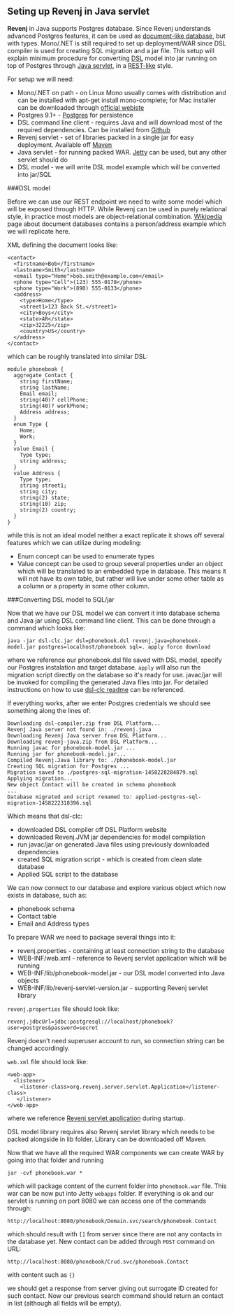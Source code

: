 ## Seting up Revenj in Java servlet

**Revenj** in Java supports Postgres database. 
Since Revenj understands advanced Postgres features, it can be used as [document-like database](https://en.wikipedia.org/wiki/Object-relational_database), but with types.
Mono/.NET is still required to set up deployment/WAR since DSL compiler is used for creating SQL migration and a jar file.
This setup will explain minimum procedure for converting [DSL](http://c2.com/cgi/wiki?DomainSpecificLanguage) model into jar running on top of Postgres through [Java servlet](https://en.wikipedia.org/wiki/Java_servlet), in a [REST-like](http://c2.com/cgi/wiki?RestArchitecturalStyle) style.

For setup we will need:

 * Mono/.NET on path - on Linux Mono usually comes with distribution and can be installed with apt-get install mono-complete; for Mac installer can be downloaded through [official webiste](http://www.mono-project.com/download/)
 * Postgres 9.1+ - [Postgres](http://www.postgresql.org/) for persistence
 * DSL command line client - requires Java and will download most of the required dependencies. Can be installed from [Github](https://github.com/ngs-doo/dsl-compiler-client/releases)
 * Revenj servlet - set of libraries packed in a single jar for easy deployment. Available off [Maven](http://search.maven.org/#search%7Cga%7C1%7Ca%3A%22revenj-servlet%22)
 * Java servlet - for running packed WAR. [Jetty](http://download.eclipse.org/jetty/) can be used, but any other servlet should do
 * DSL model - we will write DSL model example which will be converted into jar/SQL

###DSL model

Before we can use our REST endpoint we need to write some model which will be exposed through HTTP. While Revenj can be used in purely relational style, in practice most models are object-relational combination. [Wikipedia](https://en.wikipedia.org/wiki/Document-oriented_database) page about document databases contains a person/address example which we will replicate here.

XML defining the document looks like:

    <contact>
      <firstname>Bob</firstname>
      <lastname>Smith</lastname>
      <email type="Home">bob.smith@example.com</email>
      <phone type="Cell">(123) 555-0178</phone>
      <phone type="Work">(890) 555-0133</phone>
      <address>
        <type>Home</type>
        <street1>123 Back St.</street1>
        <city>Boys</city>
        <state>AR</state>
        <zip>32225</zip>
        <country>US</country>
      </address>
    </contact>
	
which can be roughly translated into similar DSL:

    module phonebook {
      aggregate Contact {
	    string firstName;
		string lastName;
		Email email;
		string(40)? cellPhone;
		string(40)? workPhone;
		Address address;
	  }
	  enum Type {
		Home;
		Work;
	  }
	  value Email {
		Type type;
		string address;
	  }
	  value Address {
		Type type;
		string street1;
		string city;
		string(2) state;
		string(10) zip;
		string(2) country;
	  }
    }

while this is not an ideal model neither a exact replicate it shows off several features which we can utilize during modeling:

 * Enum concept can be used to enumerate types
 * Value concept can be used to group several properties under an object which will be translated to an embedded type in database. This means it will not have its own table, but rather will live under some other table as a column or a property in some other column.

###Converting DSL model to SQL/jar

Now that we have our DSL model we can convert it into database schema and Java jar using DSL command line client. This can be done through a command which looks like:

    java -jar dsl-clc.jar dsl=phonebook.dsl revenj.java=phonebook-model.jar postgres=localhost/phonebook sql=. apply force download

where we reference our phonebook.dsl file saved with DSL model, specify our Postgres instalation and target database. `apply` will also run the migration script directly on the database so it's ready for use. javac/jar will be invoked for compiling the generated Java files into jar. For detailed instructions on how to use [dsl-clc readme](https://github.com/ngs-doo/dsl-compiler-client) can be referenced.

If everything works, after we enter Postgres credentials we should see something along the lines of:

    Downloading dsl-compiler.zip from DSL Platform...
    Revenj Java server not found in: ./revenj.java
    Downloading Revenj Java server from DSL Platform...
    Downloading revenj-java.zip from DSL Platform...
    Running javac for phonebook-model.jar ...
    Running jar for phonebook-model.jar...
    Compiled Revenj.Java library to: ./phonebook-model.jar
    Creating SQL migration for Postgres ...
    Migration saved to ./postgres-sql-migration-1458228284879.sql
	Applying migration...
	New object Contact will be created in schema phonebook
	...
	Database migrated and script renamed to: applied-postgres-sql-migration-1458222318396.sql

Which means that dsl-clc:

 * downloaded DSL compiler off DSL Platform website
 * downloaded Revenj.JVM jar dependencies for model compilation
 * run javac/jar on generated Java files using previously downloaded dependencies
 * created SQL migration script - which is created from clean slate database
 * Applied SQL script to the database

We can now connect to our database and explore various object which now exists in database, such as:

 * phonebook schema
 * Contact table
 * Email and Address types

To prepare WAR we need to package several things into it:

 * revenj.properties - containing at least connection string to the database
 * WEB-INF/web.xml - reference to Revenj servlet application which will be running
 * WEB-INF/lib/phonebook-model.jar - our DSL model converted into Java objects
 * WEB-INF/lib/revenj-servlet-version.jar - supporting Revenj servlet library

`revenj.properties` file should look like:

    revenj.jdbcUrl=jdbc:postgresql://localhost/phonebook?user=postgres&password=secret

Revenj doesn't need superuser account to run, so connection string can be changed accordingly.

`web.xml` file should look like:

    <web-app>
      <listener>
        <listener-class>org.revenj.server.servlet.Application</listener-class>
       </listener>
    </web-app>
	
where we reference [Revenj servlet application](https://github.com/ngs-doo/revenj/blob/master/java/revenj-servlet/src/main/java/org/revenj/server/servlet/Application.java) during startup.

DSL model library requires also Revenj servlet library which needs to be packed alongside in lib folder. Library can be downloaded off Maven.

Now that we have all the required WAR components we can create WAR by going into that folder and running

    jar -cvf phonebook.war *

which will package content of the current folder into `phonebook.war` file. This war can be now put into Jetty `webapps` folder. If everything is ok and our servlet is running on port 8080 we can access one of the commands through:

    http://localhost:8080/phonebook/Domain.svc/search/phonebook.Contact

which should result with `[]` from server since there are not any contacts in the database yet.
New contact can be added through `POST` command on URL:

    http://localhost:8080/phonebook/Crud.svc/phonebook.Contact

with content such as `{}`

we should get a response from server giving out surrogate ID created for such contact.
Now our previous search command should return an contact in list (although all fields will be empty).
